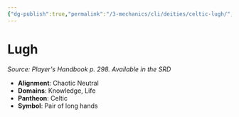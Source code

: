 ```yaml
---
{"dg-publish":true,"permalink":"/3-mechanics/cli/deities/celtic-lugh/","tags":["ttrpg-cli/compendium/src/5e/phb","ttrpg-cli/deity/celtic","ttrpg-cli/domain/knowledge","ttrpg-cli/domain/life"],"noteIcon":""}
---
```


# Lugh
*Source: Player's Handbook p. 298. Available in the <span title='Systems Reference Document (5.1)'>SRD</span>* 

- **Alignment**: Chaotic Neutral
- **Domains**: Knowledge, Life
- **Pantheon**: Celtic
- **Symbol**: Pair of long hands